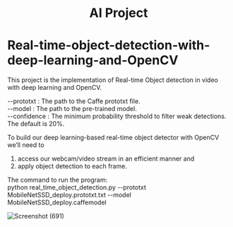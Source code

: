 <h1 align="center">
     AI Project
</h1>


# Real-time-object-detection-with-deep-learning-and-OpenCV
This project is the implementation of Real-time Object detection in video with deep learning and OpenCV.

--prototxt : The path to the Caffe prototxt file.<br>
--model : The path to the pre-trained model.<br>
--confidence : The minimum probability threshold to filter weak detections. The default is 20%.<br>



To build our deep learning-based real-time object detector with OpenCV we’ll need to 
1. access our webcam/video stream in an efficient manner and 
2. apply object detection to each frame.

The command to run the program:<br>
python real_time_object_detection.py --prototxt MobileNetSSD_deploy.prototxt.txt --model MobileNetSSD_deploy.caffemodel


![Screenshot (691)](https://user-images.githubusercontent.com/68952200/164609058-a75ec476-d17c-4528-9265-4d2ff248e709.png)
